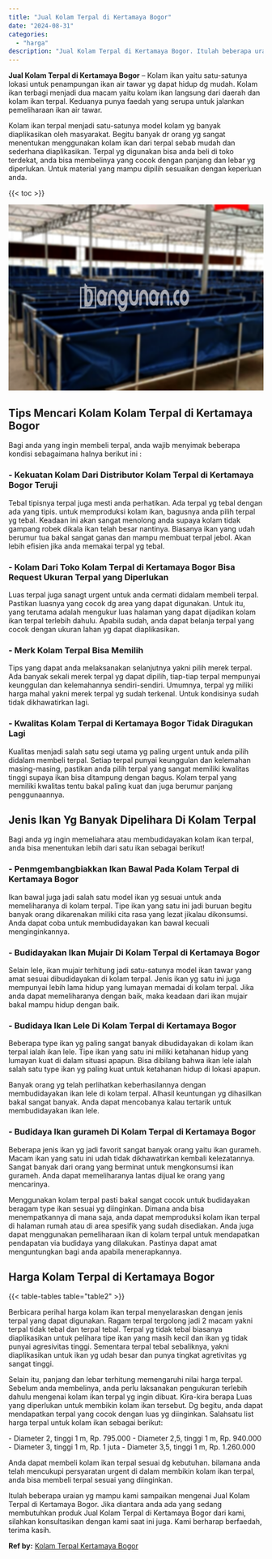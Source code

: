 ```yaml
---
title: "Jual Kolam Terpal di Kertamaya Bogor"
date: "2024-08-31"
categories: 
  - "harga"
description: "Jual Kolam Terpal di Kertamaya Bogor. Itulah beberapa uraian yg mampu kami sampaikan mengenai Jual Kolam Terpal di Kertamaya Bogor. Jika diantara anda ada ya..."
---
```


**Jual Kolam Terpal di Kertamaya Bogor** – Kolam ikan yaitu satu-satunya lokasi untuk penampungan ikan air tawar yg dapat hidup dg mudah. Kolam ikan terbagi menjadi dua macam yaitu kolam ikan langsung dari daerah dan kolam ikan terpal. Keduanya punya faedah yang serupa untuk jalankan pemeliharaan ikan air tawar.

Kolam ikan terpal menjadi satu-satunya model kolam yg banyak diaplikasikan oleh masyarakat. Begitu banyak dr orang yg sangat menentukan menggunakan kolam ikan dari terpal sebab mudah dan sederhana diaplikasikan. Terpal yg digunakan bisa anda beli di toko terdekat, anda bisa membelinya yang cocok dengan panjang dan lebar yg diperlukan. Untuk material yang mampu dipilih sesuaikan dengan keperluan anda.

{{< toc >}}

![Jual Kolam Terpal di Kertamaya Bogor](/images/jual-kolam-terpal-10.png)

## Tips Mencari Kolam Kolam Terpal di Kertamaya Bogor

Bagi anda yang ingin membeli terpal, anda wajib menyimak beberapa kondisi sebagaimana halnya berikut ini :

### \- Kekuatan Kolam Dari Distributor Kolam Terpal di Kertamaya Bogor Teruji

Tebal tipisnya terpal juga mesti anda perhatikan. Ada terpal yg tebal dengan ada yang tipis. untuk memproduksi kolam ikan, bagusnya anda pilih terpal yg tebal. Keadaan ini akan sangat menolong anda supaya kolam tidak gampang robek dikala ikan telah besar nantinya. Biasanya ikan yang udah berumur tua bakal sangat ganas dan mampu membuat terpal jebol. Akan lebih efisien jika anda memakai terpal yg tebal.

### \- Kolam Dari Toko Kolam Terpal di Kertamaya Bogor Bisa Request Ukuran Terpal yang Diperlukan

Luas terpal juga sanagt urgent untuk anda cermati didalam membeli terpal. Pastikan luasnya yang cocok dg area yang dapat digunakan. Untuk itu, yang terutama adalah mengukur luas halaman yang dapat dijadikan kolam ikan terpal terlebih dahulu. Apabila sudah, anda dapat belanja terpal yang cocok dengan ukuran lahan yg dapat diaplikasikan.

### \- Merk Kolam Terpal Bisa Memilih

Tips yang dapat anda melaksanakan selanjutnya yakni pilih merek terpal. Ada banyak sekali merek terpal yg dapat dipilih, tiap-tiap terpal mempunyai keunggulan dan kelemahannya sendiri-sendiri. Umumnya, terpal yg miliki harga mahal yakni merek terpal yg sudah terkenal. Untuk kondisinya sudah tidak dikhawatirkan lagi.

### \- Kwalitas Kolam Terpal di Kertamaya Bogor Tidak Diragukan Lagi

Kualitas menjadi salah satu segi utama yg paling urgent untuk anda pilih didalam membeli terpal. Setiap terpal punyai keunggulan dan kelemahan masing-masing, pastikan anda pilih terpal yang sangat memiliki kwalitas tinggi supaya ikan bisa ditampung dengan bagus. Kolam terpal yang memiliki kwalitas tentu bakal paling kuat dan juga berumur panjang penggunaannya.

## Jenis Ikan Yg Banyak Dipelihara Di Kolam Terpal

Bagi anda yg ingin memeliahara atau membudidayakan kolam ikan terpal, anda bisa menentukan lebih dari satu ikan sebagai berikut!

### \- Penmgembangbiakkan Ikan Bawal Pada Kolam Terpal di Kertamaya Bogor

Ikan bawal juga jadi salah satu model ikan yg sesuai untuk anda memeliharanya di kolam terpal. Tipe ikan yang satu ini jadi buruan begitu banyak orang dikarenakan miliki cita rasa yang lezat jikalau dikonsumsi. Anda dapat coba untuk membudidayakan kan bawal kecuali menginginkannya.

### \- Budidayakan Ikan Mujair Di Kolam Terpal di Kertamaya Bogor

Selain lele, ikan mujair terhitung jadi satu-satunya model ikan tawar yang amat sesuai dibudidayakan di kolam terpal. Jenis ikan yg satu ini juga mempunyai lebih lama hidup yang lumayan memadai di kolam terpal. Jika anda dapat memeliharanya dengan baik, maka keadaan dari ikan mujair bakal mampu hidup dengan baik.

### \- Budidaya Ikan Lele Di Kolam Terpal di Kertamaya Bogor

Beberapa type ikan yg paling sangat banyak dibudidayakan di kolam ikan terpal ialah ikan lele. Tipe ikan yang satu ini miliki ketahanan hidup yang lumayan kuat di dalam situasi apapun. Bisa dibilang bahwa ikan lele ialah salah satu type ikan yg paling kuat untuk ketahanan hidup di lokasi apapun.

Banyak orang yg telah perlihatkan keberhasilannya dengan membudidayakan ikan lele di kolam terpal. Alhasil keuntungan yg dihasilkan bakal sangat banyak. Anda dapat mencobanya kalau tertarik untuk membudidayakan ikan lele.

### \- Budidaya Ikan gurameh Di Kolam Terpal di Kertamaya Bogor

Beberapa jenis ikan yg jadi favorit sangat banyak orang yaitu ikan gurameh. Macam ikan yang satu ini udah tidak dikhawatirkan kembali kelezatannya. Sangat banyak dari orang yang berminat untuk mengkonsumsi ikan gurameh. Anda dapat memeliharanya lantas dijual ke orang yang mencarinya.

Menggunakan kolam terpal pasti bakal sangat cocok untuk budidayakan beragam type ikan sesuai yg diinginkan. Dimana anda bisa menempatkannya di mana saja, anda dapat memproduksi kolam ikan terpal di halaman rumah atau di area spesifik yang sudah disediakan. Anda juga dapat menggunakan pemeliharaan ikan di kolam terpal untuk mendapatkan pendapatan via budidaya yang dilakukan. Pastinya dapat amat menguntungkan bagi anda apabila menerapkannya.

## Harga Kolam Terpal di Kertamaya Bogor

{{< table-tables table="table2" >}}

Berbicara perihal harga kolam ikan terpal menyelaraskan dengan jenis terpal yang dapat digunakan. Ragam terpal tergolong jadi 2 macam yakni terpal tidak tebal dan terpal tebal. Terpal yg tidak tebal biasanya diaplikasikan untuk pelihara tipe ikan yang masih kecil dan ikan yg tidak punyai agresivitas tinggi. Sementara terpal tebal sebaliknya, yakni diaplikasikan untuk ikan yg udah besar dan punya tingkat agretivitas yg sangat tinggi.

Selain itu, panjang dan lebar terhitung memengaruhi nilai harga terpal. Sebelum anda membelinya, anda perlu laksanakan pengukuran terlebih dahulu mengenai kolam ikan terpal yg ingin dibuat. Kira-kira berapa Luas yang diperlukan untuk membikin kolam ikan tersebut. Dg begitu, anda dapat mendapatkan terpal yang cocok dengan luas yg diinginkan. Salahsatu list harga terpal untuk kolam ikan sebagai berikut:

\- Diameter 2, tinggi 1 m, Rp. 795.000 - Diameter 2,5, tinggi 1 m, Rp. 940.000 - Diameter 3, tinggi 1 m, Rp. 1 juta - Diameter 3,5, tinggi 1 m, Rp. 1.260.000

Anda dapat membeli kolam ikan terpal sesuai dg kebutuhan. bilamana anda telah mencukupi persyaratan urgent di dalam membikin kolam ikan terpal, anda bisa membeli terpal sesuai yang diinginkan.

Itulah beberapa uraian yg mampu kami sampaikan mengenai Jual Kolam Terpal di Kertamaya Bogor. Jika diantara anda ada yang sedang membutuhkan produk Jual Kolam Terpal di Kertamaya Bogor dari kami, silahkan konsultasikan dengan kami saat ini juga. Kami berharap berfaedah, terima kasih.

**Ref by:** [Kolam Terpal Kertamaya Bogor](https://id.wikipedia.org/wiki/Kolam)
